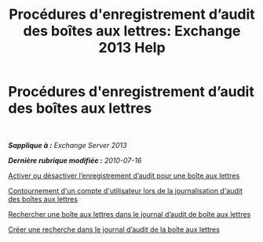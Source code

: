 ﻿---
title: "Procédures d'enregistrement d’audit des boîtes aux lettres: Exchange 2013 Help"
TOCTitle: Procédures d'enregistrement d’audit des boîtes aux lettres
ms:assetid: dfc40110-f9e8-4737-a3b0-a56176daeec1
ms:mtpsurl: https://technet.microsoft.com/fr-fr/library/Ff461939(v=EXCHG.150)
ms:contentKeyID: 50479372
ms.date: 04/24/2018
mtps_version: v=EXCHG.150
ms.translationtype: HT
---

# Procédures d'enregistrement d’audit des boîtes aux lettres

 

_**Sapplique à :** Exchange Server 2013_

_**Dernière rubrique modifiée :** 2010-07-16_

[Activer ou désactiver l’enregistrement d’audit pour une boîte aux lettres](enable-or-disable-mailbox-audit-logging-for-a-mailbox-exchange-2013-help.md)

[Contournement d'un compte d'utilisateur lors de la journalisation d'audit des boîtes aux lettres](bypass-a-user-account-from-mailbox-audit-logging-exchange-2013-help.md)

[Rechercher une boîte aux lettres dans le journal d’audit de boîte aux lettres](search-the-mailbox-audit-log-for-a-mailbox-exchange-2013-help.md)

[Créer une recherche dans le journal d’audit de la boîte aux lettres](create-a-mailbox-audit-log-search-exchange-2013-help.md)

